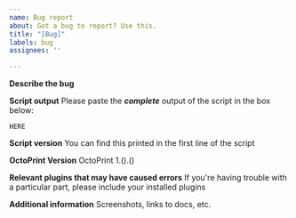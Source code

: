 ```yaml
---
name: Bug report
about: Got a bug to report? Use this. 
title: "[Bug]"
labels: bug
assignees: ''

---
```


**Describe the bug**
<!-- A clear and concise description of what the bug is please! -->

**Script output**
Please paste the ***complete*** output of the script in the box below:
```
HERE
```

**Script version**
You can find this printed in the first line of the script

**OctoPrint Version**
OctoPrint 1.().()

**Relevant plugins that may have caused errors**
If you're having trouble with a particular part, please include your installed plugins

**Additional information**
Screenshots, links to docs, etc.
